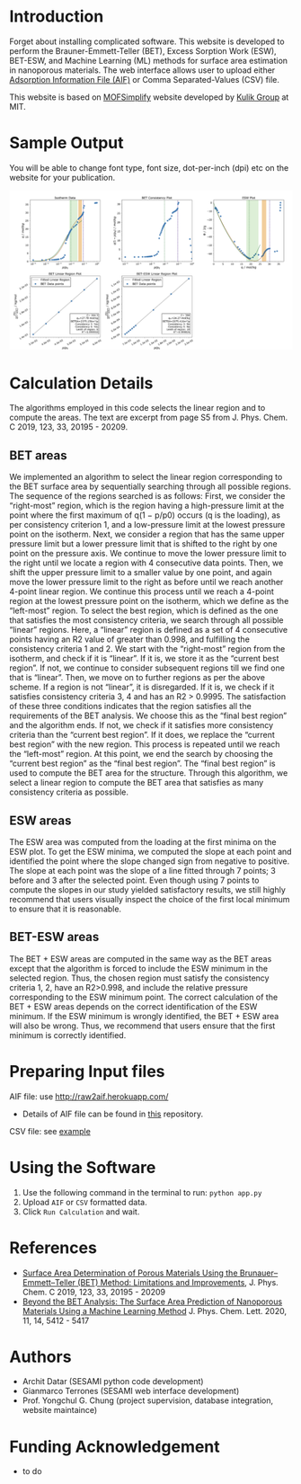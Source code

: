 # Introduction
Forget about installing complicated software. This website is developed to perform the Brauner-Emmett-Teller (BET), Excess Sorption Work (ESW), BET-ESW, and Machine Learning (ML) methods for surface area
estimation in nanoporous materials. The web interface allows user to upload either [Adsorption Information File (AIF)](https://pubs.acs.org/doi/10.1021/acs.langmuir.1c00122) or Comma Separated-Values (CSV) file. 

This website is based on [MOFSimplify](https://github.com/hjkgrp/MOFSimplify) website developed by [Kulik Group](http://hjkgrp.mit.edu/) at MIT.

# Sample Output
You will be able to change font type, font size, dot-per-inch (dpi) etc on the website for your publication.

![example_input](/example_input/sesami-output.png)

# Calculation Details
The algorithms employed in this code selects the linear region and to compute the areas. The text are excerpt from page S5 from J. Phys. Chem. C 2019, 123, 33, 20195 - 20209. 
## BET areas
We implemented an algorithm to select the linear region corresponding to the BET surface area by sequentially searching through all possible regions. The sequence of the regions searched is as follows: First, we consider the “right-most” region, which is the region having a high-pressure limit at the point where the first maximum of q(1 − p/p0) occurs (q is the loading), as per consistency criterion 1, and a low-pressure limit at the lowest pressure point on the isotherm. Next, we consider a region that has the same upper pressure limit but a lower pressure limit that is shifted to the right by one point on the pressure axis. We continue to move the lower pressure limit to the right until we locate a region with 4 consecutive data points. Then, we shift the upper pressure limit to a smaller value by one point, and again move the lower pressure limit to the right as before until we reach another 4-point linear region. We continue this process until we reach a 4-point region at the lowest pressure point on the isotherm, which we define as the “left-most” region.
To select the best region, which is defined as the one that satisfies the most consistency criteria, we search through all possible “linear” regions. Here, a “linear” region is defined as a set of 4 consecutive points having an R2 value of greater than 0.998, and fulfilling the consistency criteria 1 and 2. We start with the “right-most” region from the isotherm, and check if it is “linear”. If it is, we store it as the “current best region”. If not, we continue to consider subsequent regions till we find one that is “linear”. Then, we move on to further regions as per the above scheme. If a region is not “linear”, it is disregarded. If it is, we check if it satisfies consistency criteria 3, 4 and has an R2 > 0.9995. The satisfaction of these three conditions indicates that the region satisfies all the requirements of the BET analysis. We choose this as the “final best region” and the algorithm ends. If not, we check if it satisfies more consistency criteria than the “current best region”. If it does, we replace the “current best region” with the new region. This process is repeated until we reach the “left-most” region. At this point, we end the search by choosing the “current best region” as the “final best region”. The “final best region” is used to compute the BET area for the structure. Through this algorithm, we select a linear region to compute the BET area that satisfies as many consistency criteria as possible. 

## ESW areas
The ESW area was computed from the loading at the first minima on the ESW plot. To get the ESW minima, we computed the slope at each point and identified the point where the slope changed sign from negative to positive. The slope at each point was the slope of a line fitted through 7 points; 3 before and 3 after the selected point. Even though using 7 points to compute the slopes in our study yielded satisfactory results, we still highly recommend that users visually inspect the choice of the first local minimum to ensure that it is reasonable. 

## BET-ESW areas
The BET + ESW areas are computed in the same way as the BET areas except that the algorithm is forced to include the ESW minimum in the selected region. Thus, the chosen region must satisfy the consistency criteria 1, 2, have an R2>0.998, and include the relative pressure corresponding to the ESW minimum point. The correct calculation of the BET + ESW areas depends on the correct identification of the ESW minimum. If the ESW minimum is wrongly identified, the BET + ESW area will also be wrong. Thus, we recommend that users ensure that the first minimum is correctly identified. 

# Preparing Input files
AIF file: use http://raw2aif.herokuapp.com/ 
- Details of AIF file can be found in [this](https://github.com/AIF-development-team/adsorptioninformationformat) repository.

CSV file: see [example](/example_input/example_loading_data.csv)
# Using the Software
1. Use the following command in the terminal to run:
`python app.py`
2. Upload `AIF` or `CSV` formatted data.
3. Click `Run Calculation` and wait.

# References
- [Surface Area Determination of Porous Materials Using the Brunauer–Emmett–Teller (BET) Method: Limitations and Improvements](https://pubs.acs.org/doi/abs/10.1021/acs.jpcc.9b02116),
J. Phys. Chem. C 2019, 123, 33, 20195 - 20209
- [Beyond the BET Analysis: The Surface Area Prediction of Nanoporous Materials Using a Machine Learning Method](https://pubs.acs.org/doi/abs/10.1021/acs.jpclett.0c01518)
J. Phys. Chem. Lett. 2020, 11, 14, 5412 - 5417

# Authors
- Archit Datar (SESAMI python code development)
- Gianmarco Terrones (SESAMI web interface development)
- Prof. Yongchul G. Chung (project supervision, database integration, website maintaince)

# Funding Acknowledgement
- to do